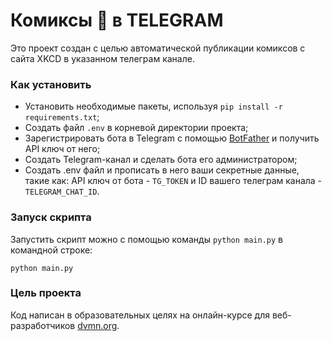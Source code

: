 # Комиксы :snake: в TELEGRAM

Это проект создан с целью автоматической публикации комиксов с сайта XKCD в указанном телеграм канале.

### Как установить

- Установить необходимые пакеты, используя `pip install -r requirements.txt`;
- Создать файл `.env` в корневой директории проекта;
- Зарегистрировать бота в Telegram с помощью [BotFather](https://telegram.me/BotFather) и получить API ключ от него;
- Создать Telegram-канал и сделать бота его администратором;
- Создать .env файл и прописать в него ваши секретные данные, такие как: API ключ от бота - `TG_TOKEN` и ID вашего телеграм канала - `TELEGRAM_CHAT_ID`.

### Запуск скрипта

Запустить скрипт можно с помощью команды `python main.py` в командной строке:

```
python main.py
```

### Цель проекта

Код написан в образовательных целях на онлайн-курсе для веб-разработчиков [dvmn.org](https://dvmn.org/).
